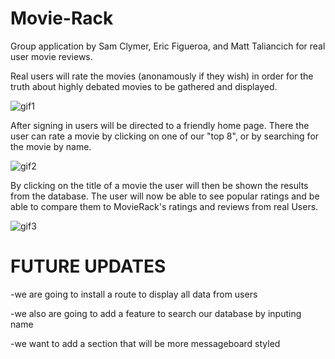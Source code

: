 # Movie-Rack
Group application by Sam Clymer, Eric Figueroa, and Matt Taliancich for real user movie reviews.

Real users will rate the movies (anonamously if they wish) in order for the truth about highly debated movies to be gathered and displayed.

![gif1](/public/assets/images/gif1.gif?raw=true "gif1")

After signing in users will be directed to a friendly home page. There the user can rate a movie by 
clicking on one of our "top 8", or by searching for the movie by name.

![gif2](/public/assets/images/gif2.gif?raw=true "gif2")

By clicking on the title of a movie the user will then be shown the results from the database.
The user will now be able to see popular ratings and be able to compare them to MovieRack's ratings 
and reviews from real Users.

![gif3](/public/assets/images/gif3.gif?raw=true "gif3")


# FUTURE UPDATES

-we are going to install a route to display all data from users

-we also are going to add a feature to search our database by inputing name

-we want to add a section that will be more messageboard styled
